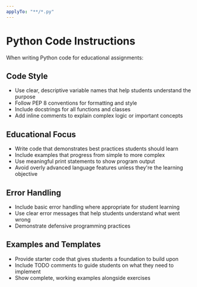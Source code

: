 ```yaml
---
applyTo: "**/*.py"
---
```


# Python Code Instructions

When writing Python code for educational assignments:

## Code Style
- Use clear, descriptive variable names that help students understand the purpose
- Follow PEP 8 conventions for formatting and style
- Include docstrings for all functions and classes
- Add inline comments to explain complex logic or important concepts

## Educational Focus
- Write code that demonstrates best practices students should learn
- Include examples that progress from simple to more complex
- Use meaningful print statements to show program output
- Avoid overly advanced language features unless they're the learning objective

## Error Handling
- Include basic error handling where appropriate for student learning
- Use clear error messages that help students understand what went wrong
- Demonstrate defensive programming practices

## Examples and Templates
- Provide starter code that gives students a foundation to build upon
- Include TODO comments to guide students on what they need to implement
- Show complete, working examples alongside exercises
